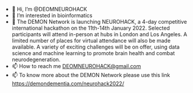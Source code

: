 - 👋 Hi, I’m @DEOMNEUROHACK
- 👀 I’m interested in bioinformatics
- 👀 The DEMON Network is launching NEUROHACK, a 4-day competitive international hackathon on the 11th-14th January 2022. Selected participants will attend in-person at hubs in London and Los Angeles. A limited number of places for virtual attendance will also be made available. A variety of exciting challenges will be on offer, using data science and machine learning to promote brain health and combat neurodegeneration. 
- 📫 How to reach me DEOMNEUROHACK@gmail.com 
- 📫 To know more about the DEMON Network please use this link https://demondementia.com/neurohack2022/ 

<!---
/DEOMNEUROHACK is a ✨ special ✨ repository because its `README.md` (this file) appears on your GitHub profile.
You can click the Preview link to take a look at your changes.
--->

